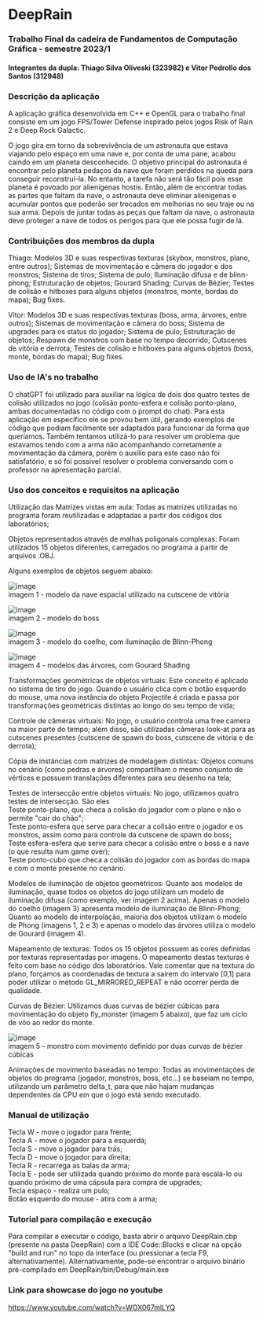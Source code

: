 # DeepRain

### Trabalho Final da cadeira de Fundamentos de Computação Gráfica - semestre 2023/1

#### Integrantes da dupla: Thiago Silva Oliveski (323982) e Vitor Pedrollo dos Santos (312948)

### Descrição da aplicação
A aplicação gráfica desenvolvida em C++ e OpenGL para o trabalho final consiste em um jogo FPS/Tower Defense inspirado pelos jogos Risk of Rain 2 e Deep Rock Galactic.

O jogo gira em torno da sobrevivência de um astronauta que estava viajando pelo espaço em uma nave e, por conta de uma pane, acabou caindo em um planeta desconhecido.
O objetivo principal do astronauta é encontrar pelo planeta pedaços da nave que foram perdidos na queda para conseguir reconstruí-la. No entanto, a tarefa não será tão fácil pois esse planeta é povoado por alienígenas hostis. Então, além de encontrar todas as partes que faltam da nave, o astronauta deve eliminar alienigenas e acumular pontos que poderão ser trocados em melhorias no seu traje ou na sua arma. Depois de juntar todas as peças que faltam da nave, o astronauta deve proteger a nave de todos os perigos para que ele possa fugir de lá.

### Contribuições dos membros da dupla
Thiago:
        Modelos 3D e suas respectivas texturas (skybox, monstros, plano, entre outros);
        Sistemas de movimentação e câmera do jogador e dos monstros;
        Sistema de tiros;
        Sistema de pulo;
        Iluminação difusa e de blinn-phong;
        Estruturação de objetos;
        Gourard Shading;
        Curvas de Bézier;
        Testes de colisão e hitboxes para alguns objetos (monstros, monte, bordas do mapa);
        Bug fixes.

Vitor:
        Modelos 3D e suas respectivas texturas (boss, arma, árvores, entre outros);
        Sistemas de movimentação e câmera do boss;
        Sistema de upgrades para os status do jogador;
        Sistema de pulo;
        Estruturação de objetos;
        Respawn de monstros com base no tempo decorrido;
        Cutscenes de vitória e derrota;
        Testes de colisão e hitboxes para alguns objetos (boss, monte, bordas do mapa);
        Bug fixes.

### Uso de IA's no trabalho
O chatGPT foi utilizado para auxiliar na lógica de dois dos quatro testes de colisão utilizados no jogo (colisão ponto-esfera e colisão ponto-plano, ambas documentadas no código com o prompt do chat). Para esta aplicação em específico ele se provou bem útil, gerando exemplos de código 
que podiam facilmente ser adaptados para funcionar da forma que queríamos. 
Também tentamos utilizá-lo para resolver um problema que estavamos tendo com a arma não acompanhando corretamente a movimentação da câmera, 
porém o auxílio para este caso não foi satisfatório, e só foi possível resolver o problema conversando com o professor na apresentação parcial.

### Uso dos conceitos e requisitos na aplicação
Utilização das Matrizes vistas em aula: Todas as matrizes utilizadas no programa foram reutilizadas e adaptadas a partir dos códigos dos laboratórios;

Objetos representados através de malhas poligonais complexas: Foram utilizados 15 objetos diferentes, carregados no programa a partir de arquivos .OBJ.

Alguns exemplos de objetos seguem abaixo: <br>

![image](https://github.com/ThiSo/DeepRain/assets/81988524/9aeac2bb-4de9-4d28-bbd1-813f418de96b)
<br>imagem 1 - modelo da nave espacial utilizado na cutscene de vitória

![image](https://github.com/ThiSo/DeepRain/assets/81988524/0f4704bf-9a0e-41b8-8f35-ad361db8e5a9)
<br>imagem 2 - modelo do boss 

![image](https://github.com/ThiSo/DeepRain/assets/81988524/c0e785a1-8d2b-4c6c-9af4-51a101ff4bdf)
<br>imagem 3 - modelo do coelho, com iluminação de Blinn-Phong

![image](https://github.com/ThiSo/DeepRain/assets/81988524/8bb5cbfc-3cbc-471e-8db5-4e0360043550)
<br>imagem 4 - modelos das árvores, com Gourard Shading

Transformações geométricas de objetos virtuais: Este conceito é aplicado no sistema de tiro do jogo. Quando o usuário clica com o botão 
esquerdo do mouse, uma nova instância do objeto Projectile é criada e passa por transformações geométricas distintas ao longo do seu tempo de vida;

Controle de câmeras virtuais: No jogo, o usuário controla uma free camera na maior parte do tempo; além disso, são utilizadas câmeras look-at
para as cutscenes presentes (cutscene de spawn do boss, cutscene de vitória e de derrota);

Cópia de instâncias com matrizes de modelagem distintas: Objetos comuns no cenário (como pedras e árvores) compartilham o mesmo conjunto de vértices
e possuem translações diferentes para seu desenho na tela;

Testes de intersecção entre objetos virtuais: No jogo, utilizamos quatro testes de intersecção. São eles <br> 
Teste ponto-plano, que checa a colisão do jogador com o plano e não o permite "cair do chão"; <br>
Teste ponto-esfera que serve para checar a colisão entre o jogador e os monstros, assim como para controle da cutscene de spawn do boss; <br>
Teste esfera-esfera que serve para checar a colisão entre o boss e a nave (o que resulta num game over); <br>
Teste ponto-cubo que checa a colisão do jogador com as bordas do mapa e com o monte presente no cenário.

Modelos de iluminação de objetos geométricos: Quanto aos modelos de iluminação, quase todos os objetos do jogo utilizam um modelo de iluminação
difusa (como exemplo, ver imagem 2 acima). Apenas o modelo do coelho (imagem 3) apresenta modelo de iluminação de Blinn-Phong; <br>
Quanto ao modelo de interpolação, maioria dos objetos utilizam o modelo de Phong (imagens 1, 2 e 3) e apenas o modelo das árvores utiliza
o modelo de Gourard (imagem 4).

Mapeamento de texturas: Todos os 15 objetos possuem as cores definidas por texturas representadas por imagens. O mapeamento destas texturas é feito
com base no código dos laboratórios. Vale comentar que na textura do plano, forçamos as coordenadas de textura a sairem do intervalo [0,1] para poder
utilizar o método GL_MIRRORED_REPEAT e não ocorrer perda de qualidade.

Curvas de Bézier: Utilizamos duas curvas de bézier cúbicas para movimentação do objeto fly_monster (imagem 5 abaixo), que faz um ciclo de vôo 
ao redor do monte.

![image](https://github.com/ThiSo/DeepRain/assets/81988524/fc6de7fd-19b3-4187-bcc2-1829a74b766e)
<br>imagem 5 - monstro com movimento definido por duas curvas de bézier cúbicas

Animações de movimento baseadas no tempo: Todas as movimentações de objetos do programa (jogador, monstros, boss, etc...) se baseiam no tempo, utilizando um parâmetro delta_t, para que não hajam mudanças dependentes da CPU em que o jogo está sendo executado.

### Manual de utilização 
Tecla W - move o jogador para frente;<br>
Tecla A - move o jogador para a esquerda;<br>
Tecla S - move o jogador para trás;<br>
Tecla D - move o jogador para direita;<br>
Tecla R - recarrega as balas da arma;<br>
Tecla E - pode ser utilizada quando próximo do monte para escalá-lo ou quando próximo de uma cápsula para compra de upgrades;<br>
Tecla espaço - realiza um pulo;<br>
Botão esquerdo do mouse - atira com a arma;<br>

### Tutorial para compilação e execução
Para compilar e executar o código, basta abrir o arquivo DeepRain.cbp (presente na pasta DeepRain) com a IDE Code::Blocks e clicar na opção
"build and run" no topo da interface (ou pressionar a tecla F9, alternativamente).
Alternativamente, pode-se encontrar o arquivo binário pré-compilado em DeepRain/bin/Debug/main.exe

### Link para showcase do jogo no youtube
https://www.youtube.com/watch?v=WOX067mlLYQ




